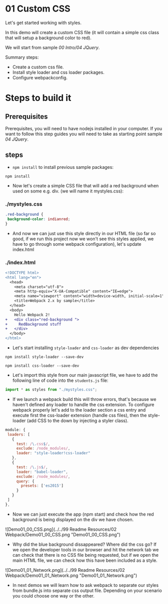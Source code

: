 # 01 Custom CSS

Let's get started working with styles.

In this demo will create a custom CSS file (it will contain a simple css class
that will setup a background color to red).

We will start from sample _00 Intro/04 JQuery_.

Summary steps:
 - Create a custom css file.
 - Install style loader and css loader packages.
 - Configure webpackconfig.

# Steps to build it

## Prerequisites

Prerequisites, you will need to have nodejs installed in your computer. If you want to follow this step guides you will need to take as starting point sample _04 JQuery_.

## steps

- `npm install` to install previous sample packages:

```
npm install
```

- Now let's create a simple CSS file that will add a red background when
used on some e.g. div. (we will name it mystyles.css):

### ./mystyles.css
```css
.red-background {
 background-color: indianred;
}
```

- And now we can just use this style directly in our HTML file (so far so good, if we run this project now we won't see this styles applied, we have to go through some webpack configuration), let's update index.html

### ./index.html
```diff
<!DOCTYPE html>
<html lang="en">
  <head>
    <meta charset="utf-8">
    <meta http-equiv="X-UA-Compatible" content="IE=edge">
    <meta name="viewport" content="width=device-width, initial-scale=1">
    <title>Webpack 2.x by sample</title>
  </head>
  <body>
    Hello Webpack 2!
+   <div class="red-background ">
+     RedBackground stuff
+   </div>
  </body>
</html>

```

- Let's start installing `style-loader` and `css-loader` as dev dependencies


```
npm install style-loader --save-dev
```


```
npm install css-loader --save-dev
```

- Let's import this style from our main javascript file, we have to add the following line of code into the `students.js` file:

```javascript
import * as styles from "./mystyles.css";
```
- If we launch a webpack build this will throw errors, that's because we haven't
defined any loader to handle the css extension. To configure webpack
properly let's add to the loader section a css entry and execute first
the css-loader extension (handle css files), then the style-loader (add CSS to the down by injecting a styler class).

```javascript
module: {
 loaders: [
   {
     test: /\.css$/,
     exclude: /node_modules/,
     loader: "style-loader!css-loader"
   },			
   {
     test: /\.js$/,
     loader: "babel-loader",
     exclude: /node_modules/,
     query: {
       presets: ['es2015']
     }
   }
 ]
},
```

- Now we can just execute the app (npm start) and check how the red background is
being displayed on the div we have chosen.

![Demo01_00_CSS.png](../../99 Readme Resources/02 Webpack/Demo01_00_CSS.png "Demo01_00_CSS.png")

- Why did the blue background dissappeared? Where did the css go? If we open the developer tools in our browser and hit
the network tab we can check that there is no CSS file being requested, but if we
open the main HTML file, we can check how this have been included as a style.

![Demo01_01_Network.png](../../99 Readme Resources/02 Webpack/Demo01_01_Network.png "Demo01_01_Network.png")


- In next demos we will learn how to ask webpack to separate our styles from bundle.js
into separate css output file. Depending on your scenario you could choose one way or the other.
